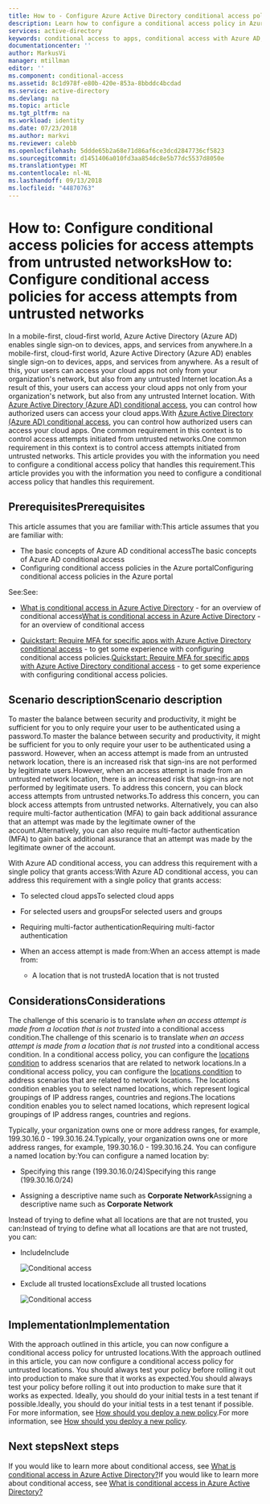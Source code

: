 ```yaml
---
title: How to - Configure Azure Active Directory conditional access policies for access attempts from untrusted networks | Microsoft Docs
description: Learn how to configure a conditional access policy in Azure Active Directory (Azure AD) to for access attempts from untrusted networks.
services: active-directory
keywords: conditional access to apps, conditional access with Azure AD, secure access to company resources, conditional access policies
documentationcenter: ''
author: MarkusVi
manager: mtillman
editor: ''
ms.component: conditional-access
ms.assetid: 8c1d978f-e80b-420e-853a-8bbddc4bcdad
ms.service: active-directory
ms.devlang: na
ms.topic: article
ms.tgt_pltfrm: na
ms.workload: identity
ms.date: 07/23/2018
ms.author: markvi
ms.reviewer: calebb
ms.openlocfilehash: 5ddde65b2a68e71d86af6ce3dcd2847736cf5823
ms.sourcegitcommit: d1451406a010fd3aa854dc8e5b77dc5537d8050e
ms.translationtype: MT
ms.contentlocale: nl-NL
ms.lasthandoff: 09/13/2018
ms.locfileid: "44870763"
---
```

# <a name="how-to-configure-conditional-access-policies-for-access-attempts-from-untrusted-networks"></a><span data-ttu-id="2ff3b-104">How to: Configure conditional access policies for access attempts from untrusted networks</span><span class="sxs-lookup"><span data-stu-id="2ff3b-104">How to: Configure conditional access policies for access attempts from untrusted networks</span></span>   

<span data-ttu-id="2ff3b-105">In a mobile-first, cloud-first world, Azure Active Directory (Azure AD) enables single sign-on to devices, apps, and services from anywhere.</span><span class="sxs-lookup"><span data-stu-id="2ff3b-105">In a mobile-first, cloud-first world, Azure Active Directory (Azure AD) enables single sign-on to devices, apps, and services from anywhere.</span></span> <span data-ttu-id="2ff3b-106">As a result of this, your users can access your cloud apps not only from your organization's network, but also from any untrusted Internet location.</span><span class="sxs-lookup"><span data-stu-id="2ff3b-106">As a result of this, your users can access your cloud apps not only from your organization's network, but also from any untrusted Internet location.</span></span> <span data-ttu-id="2ff3b-107">With [Azure Active Directory (Azure AD) conditional access](../active-directory-conditional-access-azure-portal.md), you can control how authorized users can access your cloud apps.</span><span class="sxs-lookup"><span data-stu-id="2ff3b-107">With [Azure Active Directory (Azure AD) conditional access](../active-directory-conditional-access-azure-portal.md), you can control how authorized users can access your cloud apps.</span></span> <span data-ttu-id="2ff3b-108">One common requirement in this context is to control access attempts initiated from untrusted networks.</span><span class="sxs-lookup"><span data-stu-id="2ff3b-108">One common requirement in this context is to control access attempts initiated from untrusted networks.</span></span> <span data-ttu-id="2ff3b-109">This article provides you with the information you need to configure a conditional access policy that handles this requirement.</span><span class="sxs-lookup"><span data-stu-id="2ff3b-109">This article provides you with the information you need to configure a conditional access policy that handles this requirement.</span></span> 

## <a name="prerequisites"></a><span data-ttu-id="2ff3b-110">Prerequisites</span><span class="sxs-lookup"><span data-stu-id="2ff3b-110">Prerequisites</span></span>

<span data-ttu-id="2ff3b-111">This article assumes that you are familiar with:</span><span class="sxs-lookup"><span data-stu-id="2ff3b-111">This article assumes that you are familiar with:</span></span> 

- <span data-ttu-id="2ff3b-112">The basic concepts of Azure AD conditional access</span><span class="sxs-lookup"><span data-stu-id="2ff3b-112">The basic concepts of Azure AD conditional access</span></span> 
- <span data-ttu-id="2ff3b-113">Configuring conditional access policies in the Azure portal</span><span class="sxs-lookup"><span data-stu-id="2ff3b-113">Configuring conditional access policies in the Azure portal</span></span>

<span data-ttu-id="2ff3b-114">See:</span><span class="sxs-lookup"><span data-stu-id="2ff3b-114">See:</span></span>

- <span data-ttu-id="2ff3b-115">[What is conditional access in Azure Active Directory](../active-directory-conditional-access-azure-portal.md) - for an overview of conditional access</span><span class="sxs-lookup"><span data-stu-id="2ff3b-115">[What is conditional access in Azure Active Directory](../active-directory-conditional-access-azure-portal.md) - for an overview of conditional access</span></span> 

- <span data-ttu-id="2ff3b-116">[Quickstart: Require MFA for specific apps with Azure Active Directory conditional access](app-based-mfa.md) - to get some experience with configuring conditional access policies.</span><span class="sxs-lookup"><span data-stu-id="2ff3b-116">[Quickstart: Require MFA for specific apps with Azure Active Directory conditional access](app-based-mfa.md) - to get some experience with configuring conditional access policies.</span></span> 


## <a name="scenario-description"></a><span data-ttu-id="2ff3b-117">Scenario description</span><span class="sxs-lookup"><span data-stu-id="2ff3b-117">Scenario description</span></span>

<span data-ttu-id="2ff3b-118">To master the balance between security and productivity, it might be sufficient for you to only require your user to be authenticated using a password.</span><span class="sxs-lookup"><span data-stu-id="2ff3b-118">To master the balance between security and productivity, it might be sufficient for you to only require your user to be authenticated using a password.</span></span> <span data-ttu-id="2ff3b-119">However, when an access attempt is made from an untrusted network location, there is an increased risk that sign-ins are not performed by legitimate users.</span><span class="sxs-lookup"><span data-stu-id="2ff3b-119">However, when an access attempt is made from an untrusted network location, there is an increased risk that sign-ins are not performed by legitimate users.</span></span> <span data-ttu-id="2ff3b-120">To address this concern, you can block access attempts from untrusted networks.</span><span class="sxs-lookup"><span data-stu-id="2ff3b-120">To address this concern, you can block access attempts from untrusted networks.</span></span> <span data-ttu-id="2ff3b-121">Alternatively, you can also require multi-factor authentication (MFA) to gain back additional assurance that an attempt was made by the legitimate owner of the account.</span><span class="sxs-lookup"><span data-stu-id="2ff3b-121">Alternatively, you can also require multi-factor authentication (MFA) to gain back additional assurance that an attempt was made by the legitimate owner of the account.</span></span> 

<span data-ttu-id="2ff3b-122">With Azure AD conditional access, you can address this requirement with a single policy that grants access:</span><span class="sxs-lookup"><span data-stu-id="2ff3b-122">With Azure AD conditional access, you can address this requirement with a single policy that grants access:</span></span> 

- <span data-ttu-id="2ff3b-123">To selected cloud apps</span><span class="sxs-lookup"><span data-stu-id="2ff3b-123">To selected cloud apps</span></span>

- <span data-ttu-id="2ff3b-124">For selected users and groups</span><span class="sxs-lookup"><span data-stu-id="2ff3b-124">For selected users and groups</span></span>  

- <span data-ttu-id="2ff3b-125">Requiring multi-factor authentication</span><span class="sxs-lookup"><span data-stu-id="2ff3b-125">Requiring multi-factor authentication</span></span> 

- <span data-ttu-id="2ff3b-126">When an access attempt is made from:</span><span class="sxs-lookup"><span data-stu-id="2ff3b-126">When an access attempt is made from:</span></span> 

    - <span data-ttu-id="2ff3b-127">A location that is not trusted</span><span class="sxs-lookup"><span data-stu-id="2ff3b-127">A location that is not trusted</span></span>


## <a name="considerations"></a><span data-ttu-id="2ff3b-128">Considerations</span><span class="sxs-lookup"><span data-stu-id="2ff3b-128">Considerations</span></span>

<span data-ttu-id="2ff3b-129">The challenge of this scenario is to translate *when an access attempt is made from a location that is not trusted* into a conditional access condition.</span><span class="sxs-lookup"><span data-stu-id="2ff3b-129">The challenge of this scenario is to translate *when an access attempt is made from a location that is not trusted* into a conditional access condition.</span></span> <span data-ttu-id="2ff3b-130">In a conditional access policy, you can configure the [locations condition](location-condition.md) to address scenarios that are related to network locations.</span><span class="sxs-lookup"><span data-stu-id="2ff3b-130">In a conditional access policy, you can configure the [locations condition](location-condition.md) to address scenarios that are related to network locations.</span></span> <span data-ttu-id="2ff3b-131">The locations condition enables you to select named locations, which represent logical groupings of IP address ranges, countries and regions.</span><span class="sxs-lookup"><span data-stu-id="2ff3b-131">The locations condition enables you to select named locations, which represent logical groupings of IP address ranges, countries and regions.</span></span>  

<span data-ttu-id="2ff3b-132">Typically, your organization owns one or more address ranges, for example, 199.30.16.0 - 199.30.16.24.</span><span class="sxs-lookup"><span data-stu-id="2ff3b-132">Typically, your organization owns one or more address ranges, for example, 199.30.16.0 - 199.30.16.24.</span></span>
<span data-ttu-id="2ff3b-133">You can configure a named location by:</span><span class="sxs-lookup"><span data-stu-id="2ff3b-133">You can configure a named location by:</span></span>

- <span data-ttu-id="2ff3b-134">Specifying this range (199.30.16.0/24)</span><span class="sxs-lookup"><span data-stu-id="2ff3b-134">Specifying this range (199.30.16.0/24)</span></span> 

- <span data-ttu-id="2ff3b-135">Assigning a descriptive name such as **Corporate Network**</span><span class="sxs-lookup"><span data-stu-id="2ff3b-135">Assigning a descriptive name such as **Corporate Network**</span></span> 


<span data-ttu-id="2ff3b-136">Instead of trying to define what all locations are that are not trusted, you can:</span><span class="sxs-lookup"><span data-stu-id="2ff3b-136">Instead of trying to define what all locations are that are not trusted, you can:</span></span>

- <span data-ttu-id="2ff3b-137">Include</span><span class="sxs-lookup"><span data-stu-id="2ff3b-137">Include</span></span> 

    ![Conditional access](./media/untrusted-networks/02.png)

- <span data-ttu-id="2ff3b-139">Exclude all trusted locations</span><span class="sxs-lookup"><span data-stu-id="2ff3b-139">Exclude all trusted locations</span></span> 

    ![Conditional access](./media/untrusted-networks/01.png)



## <a name="implementation"></a><span data-ttu-id="2ff3b-141">Implementation</span><span class="sxs-lookup"><span data-stu-id="2ff3b-141">Implementation</span></span>

<span data-ttu-id="2ff3b-142">With the approach outlined in this article, you can now configure a conditional access policy for untrusted locations.</span><span class="sxs-lookup"><span data-stu-id="2ff3b-142">With the approach outlined in this article, you can now configure a conditional access policy for untrusted locations.</span></span> <span data-ttu-id="2ff3b-143">You should always test your policy before rolling it out into production to make sure that it works as expected.</span><span class="sxs-lookup"><span data-stu-id="2ff3b-143">You should always test your policy before rolling it out into production to make sure that it works as expected.</span></span> <span data-ttu-id="2ff3b-144">Ideally, you should do your initial tests in a test tenant if possible.</span><span class="sxs-lookup"><span data-stu-id="2ff3b-144">Ideally, you should do your initial tests in a test tenant if possible.</span></span> <span data-ttu-id="2ff3b-145">For more information, see [How should you deploy a new policy](best-practices.md#how-should-you-deploy-a-new-policy).</span><span class="sxs-lookup"><span data-stu-id="2ff3b-145">For more information, see [How should you deploy a new policy](best-practices.md#how-should-you-deploy-a-new-policy).</span></span> 



## <a name="next-steps"></a><span data-ttu-id="2ff3b-146">Next steps</span><span class="sxs-lookup"><span data-stu-id="2ff3b-146">Next steps</span></span>

<span data-ttu-id="2ff3b-147">If you would like to learn more about conditional access, see [What is conditional access in Azure Active Directory?](../active-directory-conditional-access-azure-portal.md)</span><span class="sxs-lookup"><span data-stu-id="2ff3b-147">If you would like to learn more about conditional access, see [What is conditional access in Azure Active Directory?](../active-directory-conditional-access-azure-portal.md)</span></span>
